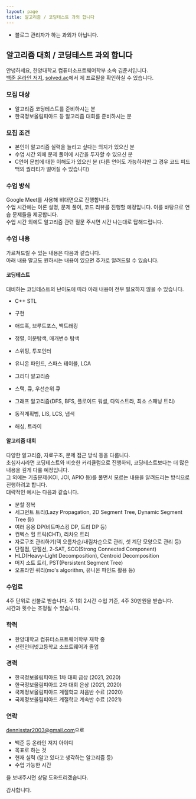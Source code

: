 ```yaml
---
layout: page
title: 알고리즘 / 코딩테스트 과외 합니다
---
```


* 블로그 관리자가 하는 과외가 아닙니다.

## 알고리즘 대회 / 코딩테스트 과외 합니다

안녕하세요, 한양대학교 컴퓨터소프트웨어학부 소속 김준서입니다.<br>
[백준 온라인 저지](https://www.acmicpc.net/user/junseo), [solved.ac](https://solved.ac/profile/junseo)에서 제 프로필을 확인하실 수 있습니다.

### 모집 대상
- 알고리즘 코딩테스트를 준비하시는 분
- 한국정보올림피아드 등 알고리즘 대회를 준비하시는 분

### 모집 조건
- 본인이 알고리즘 실력을 늘리고 싶다는 의지가 있으신 분
- 수업 시간 외에 문제 풀이에 시간을 투자할 수 있으신 분
- C언어 문법에 대한 이해도가 있으신 분 (다른 언어도 가능하지만 그 경우 코드 피드백의 퀄리티가 떨어질 수 있습니다)

### 수업 방식
Google Meet를 사용해 비대면으로 진행합니다.<br>
수업 시간에는 이론 설명, 문제 풀이, 코드 리뷰를 진행할 예정입니다. 이를 바탕으로 연습 문제들을 제공합니다.<br>
수업 시간 외에도 알고리즘 관련 질문 주시면 시간 나는대로 답해드립니다.

### 수업 내용
가르쳐드릴 수 있는 내용은 다음과 같습니다.<br>
아래 내용 말고도 원하시는 내용이 있으면 추가로 알려드릴 수 있습니다.

#### 코딩테스트
대비하는 코딩테스트의 난이도에 따라 아래 내용이 전부 필요하지 않을 수 있습니다.

- C++ STL

- 구현

- 애드혹, 브루트포스, 백트래킹

- 정렬, 이분탐색, 매개변수 탐색
- 스위핑, 투포인터
- 유니온 파인드, 스파스 테이블, LCA
- 그리디 알고리즘
- 스택, 큐, 우선순위 큐

- 그래프 알고리즘(DFS, BFS, 플로이드 워셜, 다익스트라, 최소 스패닝 트리)
- 동적계획법, LIS, LCS, 냅색
- 해싱, 트라이

#### 알고리즘 대회
다양한 알고리즘, 자료구조, 문제 접근 방식 등을 다룹니다.<br>
초심자시라면 코딩테스트와 비슷한 커리큘럼으로 진행하되, 코딩테스트보다는 더 많은 내용을 깊게 다룰 예정입니다.<br>
그 외에는 기출문제(KOI, JOI, APIO 등)를 풀면서 모르는 내용을 알려드리는 방식으로 진행하려고 합니다.<br>
대략적인 예시는 다음과 같습니다.

- 분할 정복
- 세그먼트 트리(Lazy Propagation, 2D Segment Tree, Dynamic Segment Tree 등)
- 여러 응용 DP(비트마스킹 DP, 트리 DP 등)
- 컨벡스 헐 트릭(CHT), 리차오 트리
- 자료구조 관리하기(덱 오름차순/내림차순으로 관리, 셋 계단 모양으로 관리 등)
- 단절점, 단절선, 2-SAT, SCC(Strong Connected Component)
- HLD(Heavy-Light Decomposition), Centroid Decomposition
- 머지 소트 트리, PST(Persistent Segment Tree)
- 오프라인 쿼리(mo's algorithm, 유니온 파인드 활용 등)



### 수업료
4주 단위로 선불로 받습니다. 주 1회 2시간 수업 기준, 4주 30만원을 받습니다.<br>
시간과 횟수는 조정될 수 있습니다.

### 학력
- 한양대학교 컴퓨터소프트웨어학부 재학 중
- 선린인터넷고등학교 소프트웨어과 졸업

### 경력
- 한국정보올림피아드 1차 대회 금상 (2021, 2020)
- 한국정보올림피아드 2차 대회 은상 (2021, 2020)
- 국제정보올림피아드 계절학교 처음반 수료 (2020)
- 국제정보올림피아드 계절학교 계속반 수료 (2021)

### 연락
<style>
.mail-address:after{
    content:attr(data-name) "@" attr(data-domain) "." attr(data-tld);
    text-decoration: underline
}
</style>
<a href="#" class="mail-address" data-name="dennisstar2003" data-domain="gmail" data-tld="com" onclick="window.location.href = 'mailto:' + this.dataset.name + '@' + this.dataset.domain + '.' + this.dataset.tld"></a>으로

- 백준 등 온라인 저지 아이디
- 목표로 하는 것
- 현재 실력 (알고 있다고 생각하는 알고리즘 등)
- 수업 가능한 시간

을 보내주시면 상담 도와드리겠습니다.

감사합니다.
